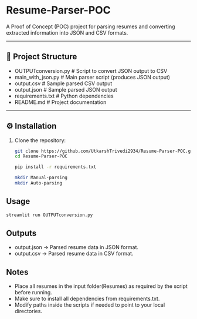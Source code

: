 # Resume-Parser-POC

A Proof of Concept (POC) project for parsing resumes and converting extracted information into JSON and CSV formats.

---

## 📌 Project Structure
-  OUTPUTconversion.py # Script to convert JSON output to CSV
- main_with_json.py # Main parser script (produces JSON output)
- output.csv # Sample parsed CSV output
- output.json # Sample parsed JSON output
- requirements.txt # Python dependencies
- README.md # Project documentation

---

## ⚙️ Installation

1. Clone the repository:
   ```bash
   git clone https://github.com/UtkarshTrivedi2934/Resume-Parser-POC.git
   cd Resume-Parser-POC

   pip install -r requirements.txt

   mkdir Manual-parsing
   mkdir Auto-parsing

## Usage
   ```bash
   streamlit run OUTPUTconversion.py
   ```
## Outputs
- output.json → Parsed resume data in JSON format.
- output.csv → Parsed resume data in CSV format.

## Notes
- Place all resumes in the input folder(Resumes) as required by the script before running.
- Make sure to install all dependencies from requirements.txt.
- Modify paths inside the scripts if needed to point to your local directories.

